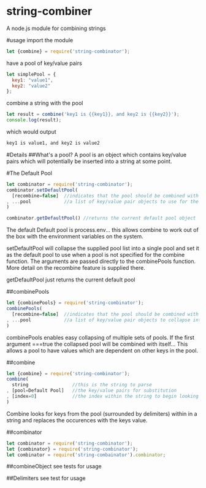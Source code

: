 # string-combiner
A node.js module for combining strings

#usage
import the module
```javascript
let {combine} = require('string-combinator');
```

have a pool of key/value pairs
```javascript
let simplePool = {
  key1: "value1",
  key2: "value2"
};
```

combine a string with the pool
```javascript
let result = combine('key1 is {{key1}}, and key2 is {{key2}}');
console.log(result);
```

which would output
```bash
key1 is value1, and key2 is value2
```

#Details
##What's a pool?
A pool is an object which contains key/value pairs which will potentially be inserted into a string at some point.

#The Default Pool
```javascript
let combinator = require('string-combinator');
combinator.setDefaultPool(
  [recombine=false]  //indicates that the pool should be combined with itself after it has been collapsed
, ...pool            //a list of key/value pair objects to use for the default pool
)

combinator.getDefaultPool() //returns the current default pool object
```

The default Default pool is process.env... this allows combine to work out of the box with the environment variables on the system.

setDefaultPool will collapse the supplied pool list into a single pool and set it as the default pool to use when a pool is not specified for the combine function. The arguments are passed directly to the combinePools function. More detail on the recombine feature is supplied there.

getDefaultPool just returns the current default pool

#\#combinePools
```javascript
let {combinePools} = require('string-combinator');
combinePools(
  [recombine=false]  //indicates that the pool should be combined with itself after it has been collapsed
, ...pool            //a list of key/value pair objects to collapse into one
)
```

combinePools enables easy collapsing of multiple sets of pools.
If the first argument ===true the collapsed pool will be combined with itself... This allows a pool to have values which are dependent on other keys in the pool.

#\#combine
```javascript
let {combine} = require('string-combinator');
combine(
  string                //this is the string to parse
, [pool=Default Pool]   //the key/value pairs for substitution
, [index=0]             //the index within the string to begin looking for keys
)
```
Combine looks for keys from the pool (surrounded by delimiters) within in a string and replaces the occurences with the keys value.

#\#combinator
```javascript
let combinator = require('string-combinator');
let {combinator} = require('string-combinator');
let combinator = require('string-combainator').combinator;
```

#\#combineObject
see tests for usage

#\#Delimiters
see test for usage
